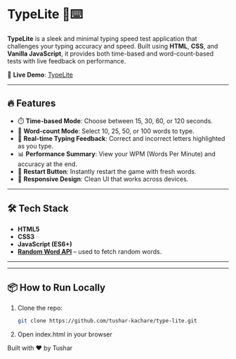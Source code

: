 # TypeLite 🧠⌨️

**TypeLite** is a sleek and minimal typing speed test application that challenges your typing accuracy and speed. Built using **HTML**, **CSS**, and **Vanilla JavaScript**, it provides both time-based and word-count-based tests with live feedback on performance.

🚀 **Live Demo**: [TypeLite](https://type-lite.vercel.app)

---

## 🔥 Features

- ⏱️ **Time-based Mode**: Choose between 15, 30, 60, or 120 seconds.
- 📝 **Word-count Mode**: Select 10, 25, 50, or 100 words to type.
- 🎯 **Real-time Typing Feedback**: Correct and incorrect letters highlighted as you type.
- 📊 **Performance Summary**: View your WPM (Words Per Minute) and accuracy at the end.
- 🔁 **Restart Button**: Instantly restart the game with fresh words.
- 🎨 **Responsive Design**: Clean UI that works across devices.

---


## 🛠️ Tech Stack

- **HTML5**
- **CSS3**
- **JavaScript (ES6+)**
- **[Random Word API](https://random-word-api.herokuapp.com/)** – used to fetch random words.

---

---

## 📦 How to Run Locally

1. Clone the repo:
   
   ```bash
   git clone https://github.com/tushar-kachare/type-lite.git 
2. Open index.html in your browser

Built with ❤️ by Tushar
